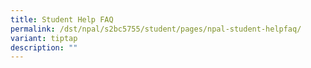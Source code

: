 ```yaml
---
title: Student Help FAQ
permalink: /dst/npal/s2bc5755/student/pages/npal-student-helpfaq/
variant: tiptap
description: ""
---
```

